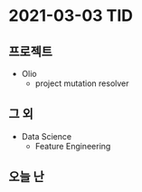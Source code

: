 # 2021-03-03 TID

## 프로젝트 
- Olio
    - project mutation resolver

## 그 외
- Data Science
    - Feature Engineering

## 오늘 난